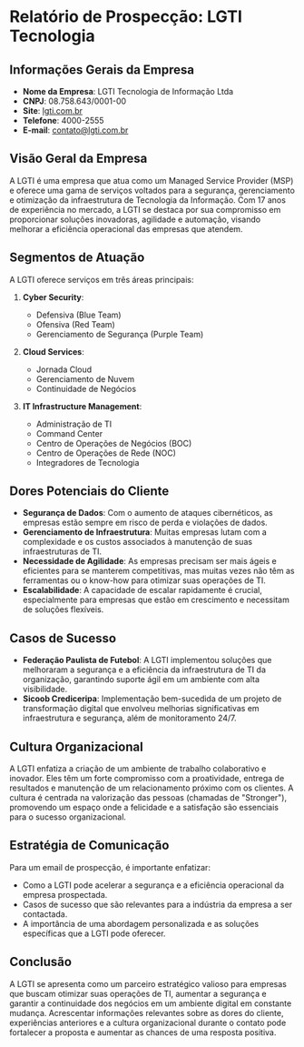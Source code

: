 # Relatório de Prospecção: LGTI Tecnologia

## Informações Gerais da Empresa
- **Nome da Empresa**: LGTI Tecnologia de Informação Ltda
- **CNPJ**: 08.758.643/0001-00
- **Site**: [lgti.com.br](https://www.lgti.com.br)
- **Telefone**: 4000-2555
- **E-mail**: [contato@lgti.com.br](mailto:contato@lgti.com.br)

## Visão Geral da Empresa
A LGTI é uma empresa que atua como um Managed Service Provider (MSP) e oferece uma gama de serviços voltados para a segurança, gerenciamento e otimização da infraestrutura de Tecnologia da Informação. Com 17 anos de experiência no mercado, a LGTI se destaca por sua compromisso em proporcionar soluções inovadoras, agilidade e automação, visando melhorar a eficiência operacional das empresas que atendem.

## Segmentos de Atuação
A LGTI oferece serviços em três áreas principais:
1. **Cyber Security**: 
   - Defensiva (Blue Team)
   - Ofensiva (Red Team)
   - Gerenciamento de Segurança (Purple Team)
  
2. **Cloud Services**: 
   - Jornada Cloud
   - Gerenciamento de Nuvem
   - Continuidade de Negócios

3. **IT Infrastructure Management**:
   - Administração de TI
   - Command Center
   - Centro de Operações de Negócios (BOC)
   - Centro de Operações de Rede (NOC)
   - Integradores de Tecnologia

## Dores Potenciais do Cliente
- **Segurança de Dados**: Com o aumento de ataques cibernéticos, as empresas estão sempre em risco de perda e violações de dados.
- **Gerenciamento de Infraestrutura**: Muitas empresas lutam com a complexidade e os custos associados à manutenção de suas infraestruturas de TI.
- **Necessidade de Agilidade**: As empresas precisam ser mais ágeis e eficientes para se manterem competitivas, mas muitas vezes não têm as ferramentas ou o know-how para otimizar suas operações de TI.
- **Escalabilidade**: A capacidade de escalar rapidamente é crucial, especialmente para empresas que estão em crescimento e necessitam de soluções flexíveis.

## Casos de Sucesso
- **Federação Paulista de Futebol**: A LGTI implementou soluções que melhoraram a segurança e a eficiência da infraestrutura de TI da organização, garantindo suporte ágil em um ambiente com alta visibilidade.
- **Sicoob Crediceripa**: Implementação bem-sucedida de um projeto de transformação digital que envolveu melhorias significativas em infraestrutura e segurança, além de monitoramento 24/7.

## Cultura Organizacional
A LGTI enfatiza a criação de um ambiente de trabalho colaborativo e inovador. Eles têm um forte compromisso com a proatividade, entrega de resultados e manutenção de um relacionamento próximo com os clientes. A cultura é centrada na valorização das pessoas (chamadas de "Stronger"), promovendo um espaço onde a felicidade e a satisfação são essenciais para o sucesso organizacional.

## Estratégia de Comunicação
Para um email de prospecção, é importante enfatizar:
- Como a LGTI pode acelerar a segurança e a eficiência operacional da empresa prospectada.
- Casos de sucesso que são relevantes para a indústria da empresa a ser contactada.
- A importância de uma abordagem personalizada e as soluções específicas que a LGTI pode oferecer.

## Conclusão
A LGTI se apresenta como um parceiro estratégico valioso para empresas que buscam otimizar suas operações de TI, aumentar a segurança e garantir a continuidade dos negócios em um ambiente digital em constante mudança. Acrescentar informações relevantes sobre as dores do cliente, experiências anteriores e a cultura organizacional durante o contato pode fortalecer a proposta e aumentar as chances de uma resposta positiva.